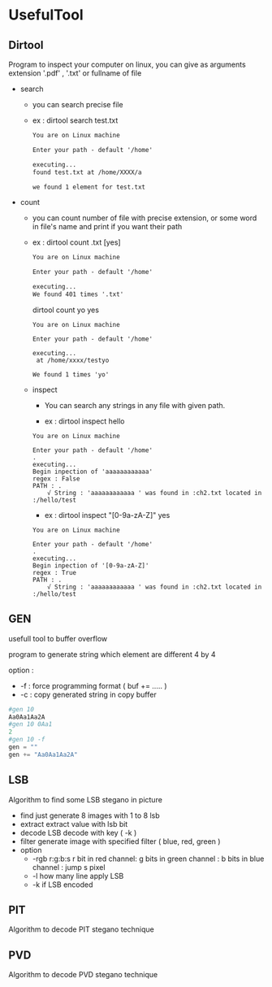 # UsefulTool

## Dirtool

Program to inspect your computer on linux, you can give as arguments extension '.pdf' , '.txt' or fullname of file

* search

  * you can search precise file

  * ex : dirtool search test.txt

    ```txt
    You are on Linux machine

    Enter your path - default '/home'

    executing...
    found test.txt at /home/XXXX/a

    we found 1 element for test.txt

    ```

* count

  * you can count number of file with precise extension, or some word in file's name and print if you want their path

  * ex : dirtool count .txt [yes]

    ```txt
    You are on Linux machine

    Enter your path - default '/home'

    executing...
    We found 401 times '.txt'
    ```

    dirtool count yo yes

    ```
    You are on Linux machine

    Enter your path - default '/home'

    executing...
     at /home/xxxx/testyo

    We found 1 times 'yo'

    ```
  * inspect

    * You can search any strings in any file with given path.

    * ex : dirtool inspect hello

    ```
    You are on Linux machine

    Enter your path - default '/home'
    .
    executing...
    Begin inpection of 'aaaaaaaaaaaa'
    regex : False
    PATH : .
        √ String : 'aaaaaaaaaaaa ' was found in :ch2.txt located in :/hello/test

    ```

    * ex : dirtool inspect "[0-9a-zA-Z]" yes

    ```
    You are on Linux machine

    Enter your path - default '/home'
    .
    executing...
    Begin inpection of '[0-9a-zA-Z]'
    regex : True
    PATH : .
        √ String : 'aaaaaaaaaaaa ' was found in :ch2.txt located in :/hello/test

    ```




## GEN

usefull tool to buffer overflow

program to generate string which element are different 4 by 4

option :

* -f : force programming format ( buf += ..... )
* -c : copy generated string in copy buffer

```python
#gen 10
Aa0Aa1Aa2A
#gen 10 0Aa1
2
#gen 10 -f
gen = ""
gen += "Aa0Aa1Aa2A"
```

## LSB
Algorithm to find some LSB stegano in picture
* find 
just generate 8 images with 1 to 8 lsb 
* extract 
extract value with lsb bit 
* decode
 LSB decode with key ( -k )
* filter
 generate image with specified filter ( blue, red, green )
* option
  * -rgb r:g\:b:s
  r bit in red channel: g bits in green channel : b bits in blue channel : jump s pixel 
  * -l 
  how many line apply LSB
  * -k
  if LSB encoded

## PIT
Algorithm to decode PIT stegano technique

## PVD
Algorithm to decode PVD stegano technique
